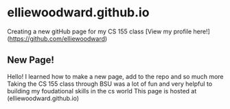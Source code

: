 # elliewoodward.github.io
Creating a new gitHub page for my CS 155 class
[View my profile here!] (https://github.com/elliewoodward)

## New Page!
Hello! I learned how to make a new page, add to the repo and so much more
Taking the CS 155 class through BSU was a lot of fun and very helpful to building my foudational skills in the cs world
This page is hosted at (elliewoodward.github.io)
